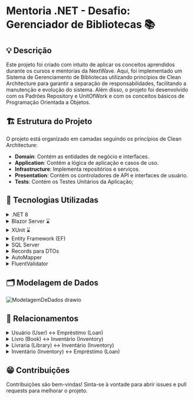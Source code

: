 # Mentoria .NET - Desafio: Gerenciador de Bibliotecas 📚

## 💡 Descrição

Este projeto foi criado com intuito de aplicar os conceitos aprendidos durante os cursos e mentorias da NextWave. Aqui, foi implementado um Sistema de Gerenciamento de Bibliotecas utilizando princípios de Clean Architecture para garantir a separação de responsabilidades, facilitando a manutenção e evolução do sistema. Além disso, o projeto foi desenvolvido com os Padrões Repository e UnitOfWork e com os conceitos básicos de Programação Orientada a Objetos.

## 🏗️ Estrutura do Projeto

O projeto está organizado em camadas seguindo os princípios de Clean Architecture:

- **Domain**: Contém as entidades de negócio e interfaces.
- **Application**: Contém a lógica de aplicação e casos de uso.
- **Infrastructure**: Implementa repositórios e serviços.
- **Presentation**: Contém os controladores de API e interfaces de usuário.
- **Tests**: Contém os Testes Unitários da Aplicação;

## 🔎 Tecnologias Utilizadas

<details>
  <summary>.NET 8</summary>
  Utilizado como framework principal para o desenvolvimento da aplicação, proporcionando uma plataforma robusta e escalável para construir APIs e serviços web.
</details>

<details>
  <summary>Blazor Server ⌛</summary>
  (Carregando...)
  Futuro desenvolvimento utilizando Blazor Server para criar interfaces de usuário interativas e dinâmicas, aproveitando a execução no lado do servidor.
</details>

<details>
  <summary>XUnit ⌛</summary>
  (Carregando...)
  Planejado para ser utilizado para a escrita e execução de testes automatizados, garantindo a qualidade e a confiabilidade do código.
</details>

<details>
  <summary>Entity Framework (EF)</summary>
  Utilizado como ORM (Object-Relational Mapper) para facilitar a interação com o banco de dados SQL Server, simplificando operações CRUD (Create, Read, Update, Delete).
</details>

<details>
  <summary>SQL Server</summary>
  Banco de dados relacional utilizado para armazenar e gerenciar os dados da aplicação de forma eficiente e segura.
</details>

<details>
  <summary>Records para DTOs</summary>
  Utilizados para definir DTOs (Data Transfer Objects) de forma concisa e imutável, melhorando a clareza e a segurança do código ao transferir dados entre camadas.
</details>

<details>
  <summary>AutoMapper</summary>
  Utilizado para mapear automaticamente objetos de um tipo para outro, reduzindo a necessidade de código repetitivo e facilitando a transformação de dados entre diferentes camadas da aplicação.
</details>

<details>
  <summary>FluentValidator</summary>
  Utilizado para validação de dados de entrada de forma declarativa e fluente, garantindo que as regras de negócio sejam aplicadas de maneira consistente e centralizada.
</details>

## 🗂️ Modelagem de Dados

![ModelagemDeDados drawio](https://github.com/andrecini/desafio-gerenciador-de-biblioteca/assets/79148213/c2217ec9-0481-4097-9170-fb7d458f55a1)

## 🤝 Relacionamentos

<details>
  <summary>Usuário (User) ↔ Empréstimo (Loan)</summary>
  
  - **Descrição:** Um usuário pode ter múltiplos empréstimos. Um empréstimo é feito por um único usuário.
  - **Entidades:**
  
    ```csharp
    public class User
    {
        public int Id { get; set; }
        public string Name { get; set; }
        public string Email { get; set; }
        public string Phone { get; set; }
    }

    public class Loan
    {
        public int Id { get; set; }
        public int InventoryId { get; set; }
        public int UserId { get; set; }
        public DateTime LoanDate { get; set; }
        public DateTime LoanValidity { get; set; }
        public Inventory Inventory { get; set; }
        public User User { get; set; }
    }
    ```
</details>

<details>
  <summary>Livro (Book) ↔ Inventário (Inventory)</summary>
  
  - **Descrição:** Um livro pode estar em múltiplos inventários. Um inventário refere-se a um único livro.
  - **Entidades:**
  
    ```csharp
    public class Book
    {
        public int Id { get; set; }
        public string Title { get; set; }
        public string Author { get; set; }
        public string ISBN { get; set; }
        public int Year { get; set; }
    }

    public class Inventory
    {
        public int Id { get; set; }
        public int LibraryId { get; set; }
        public int BookId { get; set; }
        public Library Library { get; set; }
        public Book Book { get; set; }
    }
    ```
</details>

<details>
  <summary>Livraria (Library) ↔ Inventário (Inventory)</summary>
  
  - **Descrição:** Uma livraria pode ter múltiplos inventários. Um inventário pertence a uma única livraria.
  - **Entidades:**
  
    ```csharp
    public class Library
    {
        public int Id { get; set; }
        public string Name { get; set; }
        public string CNPJ { get; set; }
        public string Phone { get; set; }
    }

    public class Inventory
    {
        public int Id { get; set; }
        public int LibraryId { get; set; }
        public int BookId { get; set; }
        public Library Library { get; set; }
        public Book Book { get; set; }
    }
    ```
</details>

<details>
  <summary>Inventário (Inventory) ↔ Empréstimo (Loan)</summary>
  
  - **Descrição:** Um inventário pode ter múltiplos empréstimos. Um empréstimo refere-se a um único inventário.
  - **Entidades:**
    
    ```csharp
    public class Inventory
    {
        public int Id { get; set; }
        public int LibraryId { get; set; }
        public int BookId { get; set; }
        public Library Library { get; set; }
        public Book Book { get; set; }
    }

    public class Loan
    {
        public int Id { get; set; }
        public int InventoryId { get; set; }
        public int UserId { get; set; }
        public DateTime LoanDate { get; set; }
        public DateTime LoanValidity { get; set; }
        public Inventory Inventory { get; set; }
        public User User { get; set; }
    }
    ```
</details>

## 😁 Contribuições
Contribuições são bem-vindas! Sinta-se à vontade para abrir issues e pull requests para melhorar o projeto.





